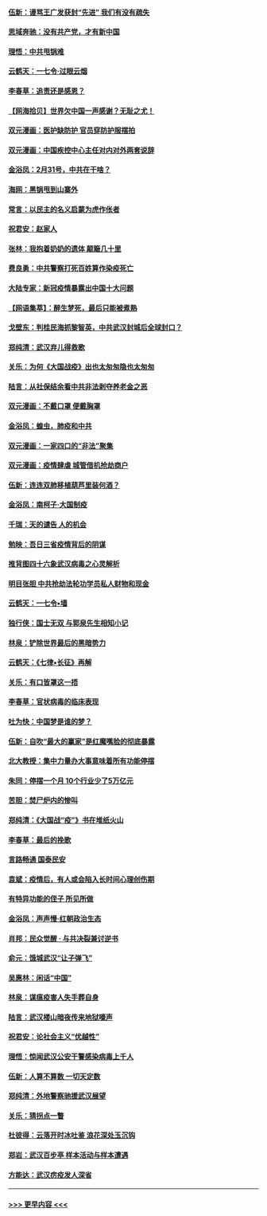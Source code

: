 #### [伍新：谩骂王广发获封“先进” 我们有没有疏失](../pages/nsc993/n11926101.md?t=03091632) 
#### [思域奔驰：没有共产党，才有新中国](../pages/nsc993/n11926058.md?t=03091632) 
#### [理悟：中共甩锅难](../pages/nsc993/n11925355.md?t=03091632) 
#### [云鹤天：一七令·过眼云烟](../pages/nsc993/n11925284.md?t=03091632) 
#### [李春草：追责还是感恩？](../pages/nsc993/n11925274.md?t=03091632) 
#### [【网海拾贝】世界欠中国一声感谢？无耻之尤！](../pages/nsc993/n11925239.md?t=03091632) 
#### [双元漫画：医护缺防护 官员穿防护服摆拍](../pages/nsc993/n11923899.md?t=03091632) 
#### [双元漫画：中国疾控中心主任对内对外两套说辞](../pages/nsc993/n11921994.md?t=03091632) 
#### [金浴凤：2月31号，中共在干啥？](../pages/nsc993/n11922706.md?t=03091632) 
#### [海网：黑锅甩到山寨外](../pages/nsc993/n11922688.md?t=03091632) 
#### [常言：以民主的名义启蒙为虎作伥者](../pages/nsc993/n11922217.md?t=03091632) 
#### [祝君安：赵家人](../pages/nsc993/n11922209.md?t=03091632) 
#### [张林：我抱着奶奶的遗体 颠簸几十里](../pages/nsc993/n11920945.md?t=03091632) 
#### [费良勇：中共警察打死百姓算作染疫死亡](../pages/nsc993/n11919264.md?t=03091632) 
#### [大陆专家：新冠疫情暴露出中国十大问题](../pages/nsc993/n11919187.md?t=03091632) 
#### [【网语集萃】：醉生梦死，最后只能被煮熟](../pages/nsc993/n11918994.md?t=03091632) 
#### [戈壁东：判桂民海抓黎智英，中共武汉封城后全球封口？](../pages/nsc993/n11917982.md?t=03091632) 
#### [郑纯清：武汉弃儿得救歌](../pages/nsc993/n11917881.md?t=03091632) 
#### [关乐：为何《大国战疫》出也太匆匆隐也太匆匆](../pages/nsc993/n11917792.md?t=03091632) 
#### [陆言：从社保结余看中共非法剥夺养老金之恶](../pages/nsc993/n11917084.md?t=03091632) 
#### [双元漫画：不戴口罩 便戴胸罩](../pages/nsc993/n11916447.md?t=03091632) 
#### [金浴凤：蝗虫，肺疫和中共](../pages/nsc993/n11916904.md?t=03091632) 
#### [双元漫画：一家四口的“非法”聚集](../pages/nsc993/n11916378.md?t=03091632) 
#### [双元漫画：疫情肆虐 城管借机抢劫商户](../pages/nsc993/n11916310.md?t=03091632) 
#### [伍新：连连双肺移植葫芦里装何酒？](../pages/nsc993/n11913667.md?t=03091632) 
#### [金浴凤：南柯子·大国制疫](../pages/nsc993/n11913657.md?t=03091632) 
#### [千瑞：天的谴告  人的机会](../pages/nsc993/n11913309.md?t=03091632) 
#### [勉映：吾日三省疫情背后的阴谋](../pages/nsc993/n11913079.md?t=03091632) 
#### [推背图四十六象武汉病毒之心灵解析](../pages/nsc993/n11911761.md?t=03091632) 
#### [明目张胆 中共抢劫法轮功学员私人财物和现金](../pages/nsc993/n11910262.md?t=03091632) 
#### [云鹤天：一七令▪墙](../pages/nsc993/n11910627.md?t=03091632) 
#### [独行侠：国士无双 与郭泉先生相知小记](../pages/nsc993/n11910613.md?t=03091632) 
#### [林泉：铲除世界最后的黑暗势力](../pages/nsc993/n11909320.md?t=03091632) 
#### [云鹤天：《七律▪长征》再解](../pages/nsc993/n11909327.md?t=03091632) 
#### [关乐：有口皆罩这一捂](../pages/nsc993/n11908393.md?t=03091632) 
#### [李春草：官状病毒的临床表现](../pages/nsc993/n11908339.md?t=03091632) 
#### [吐为快：中国梦是谁的梦？](../pages/nsc993/n11906564.md?t=03091632) 
#### [伍新：自吹“最大的赢家”是红魔嘴脸的彻底暴露](../pages/nsc993/n11906407.md?t=03091632) 
#### [北大教授：集中力量办大事意味着所有功能停摆](../pages/nsc993/n11904800.md?t=03091632) 
#### [朱同：停摆一个月 10个行业少了5万亿元](../pages/nsc993/n11904498.md?t=03091632) 
#### [苦胆：焚尸炉内的惨叫](../pages/nsc993/n11904479.md?t=03091632) 
#### [郑纯清：《大国战“疫”》书在堆纸火山](../pages/nsc993/n11904450.md?t=03091632) 
#### [李春草：最后的挽歌](../pages/nsc993/n11904441.md?t=03091632) 
#### [言路畅通 国泰民安](../pages/nsc993/n11904222.md?t=03091632) 
#### [袁斌：疫情后，有人或会陷入长时间心理创伤期](../pages/nsc993/n11901514.md?t=03091632) 
#### [有特异功能的侄子 所见所做](../pages/nsc993/n11901154.md?t=03091632) 
#### [金浴凤：声声慢‧红朝政治生态](../pages/nsc993/n11899553.md?t=03091632) 
#### [肖邦：民众觉醒 · 与共决裂兼讨逆书](../pages/nsc993/n11898435.md?t=03091632) 
#### [俞元：饿城武汉“让子弹飞”](../pages/nsc993/n11898344.md?t=03091632) 
#### [吴惠林：闲话“中国”](../pages/nsc993/n11898182.md?t=03091632) 
#### [林泉：谋瘟疫害人失手葬自身](../pages/nsc993/n11897892.md?t=03091632) 
#### [陆言：武汉楼山暗夜传来地狱嚎声](../pages/nsc993/n11897033.md?t=03091632) 
#### [祝君安：论社会主义“优越性”](../pages/nsc993/n11897005.md?t=03091632) 
#### [理悟：惊闻武汉公安干警感染病毒上千人](../pages/nsc993/n11896947.md?t=03091632) 
#### [伍新：人算不算数 一切天定数](../pages/nsc993/n11893372.md?t=03091632) 
#### [郑纯清：外地警察驰援武汉展望](../pages/nsc993/n11893115.md?t=03091632) 
#### [关乐：猜拐点一瞥](../pages/nsc993/n11893020.md?t=03091632) 
#### [杜彼得：云落开时冰吐鉴 浪花深处玉沉钩](../pages/nsc993/n11892107.md?t=03091632) 
#### [郑岩：武汉百步亭 样本活动与样本遭遇](../pages/nsc993/n11892310.md?t=03091632) 
#### [方能达：武汉疠疫发人深省](../pages/nsc993/n11891376.md?t=03091632) 

----
#### [ >>> 更早内容 <<< ](../indexes/nsc993-earlier.md)
